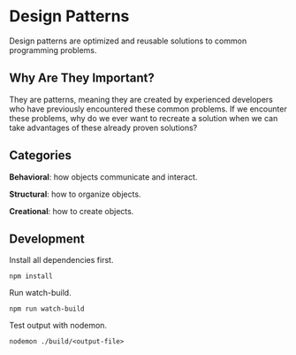 # Design Patterns

Design patterns are optimized and reusable solutions to common programming problems.

## Why Are They Important?

They are patterns, meaning they are created by experienced developers who have previously encountered these common problems. If we encounter these problems, why do we ever want to recreate a solution when we can take advantages of these already proven solutions?

## Categories

**Behavioral**: how objects communicate and interact.

**Structural**: how to organize objects.

**Creational**: how to create objects.

## Development

Install all dependencies first.

    npm install

Run watch-build.

    npm run watch-build

Test output with nodemon.

    nodemon ./build/<output-file>
